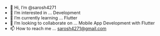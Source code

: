 - 👋 Hi, I’m @sarosh4271
- 👀 I’m interested in ... Development
- 🌱 I’m currently learning ... Flutter
- 💞️ I’m looking to collaborate on ... Mobile App Development with Flutter
- 📫 How to reach me ... sarosh4271@gmail.com

<!---
sarosh4271/sarosh4271 is a ✨ special ✨ repository because its `README.md` (this file) appears on your GitHub profile.
You can click the Preview link to take a look at your changes.
--->
